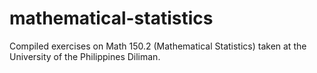# mathematical-statistics
Compiled exercises on Math 150.2 (Mathematical Statistics) taken at the University of the Philippines Diliman. 
